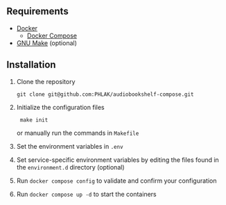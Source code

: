 Requirements
------------

  - [Docker](https://www.docker.com)
    - [Docker Compose](https://docs.docker.com/compose/)
  - [GNU Make](https://www.gnu.org/software/make/) (optional)

Installation
------------

  1. Clone the repository

         git clone git@github.com:PHLAK/audiobookshelf-compose.git

  2. Initialize the configuration files

          make init

     or manually run the commands in `Makefile`

  3. Set the environment variables in `.env`

  4. Set service-specific environment variables by editing the files found in the `environment.d` directory (optional)

  5. Run `docker compose config` to validate and confirm your configuration

  6. Run `docker compose up -d` to start the containers
